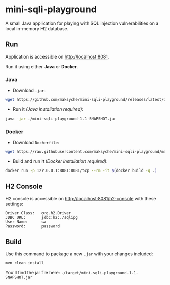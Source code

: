 # mini-sqli-playground
A small Java application for playing with SQL injection vulnerabilities on a local in-memory H2 database.

## Run
Application is accessible on [http://localhost:8081](http://localhost:8081).

Run it using either **Java** or **Docker**.

### Java
- Download `.jar`:
```bash
wget https://github.com/maksyche/mini-sqli-playground/releases/latest/download/mini-sqli-playground-1.1-SNAPSHOT.jar
```
- Run it _(Java installation required)_:
```bash
java -jar ./mini-sqli-playground-1.1-SNAPSHOT.jar
```

### Docker
- Download `Dockerfile`:
```bash
wget https://raw.githubusercontent.com/maksyche/mini-sqli-playground/master/Dockerfile
```
- Build and run it _(Docker installation required)_:
```bash
docker run -p 127.0.0.1:8081:8081/tcp --rm -it $(docker build -q .)
```

## H2 Console
H2 console is accessible on [http://localhost:8081/h2-console](http://localhost:8081/h2-console) with these settings:
```
Driver Class:   org.h2.Driver
JDBC URL:       jdbc:h2:./sqlipg
User Name:      sa
Password:       password
```

## Build
Use this command to package a new `.jar` with your changes included:
```bash
mvn clean install
```
You'll find the jar file here: `./target/mini-sqli-playground-1.1-SNAPSHOT.jar`
